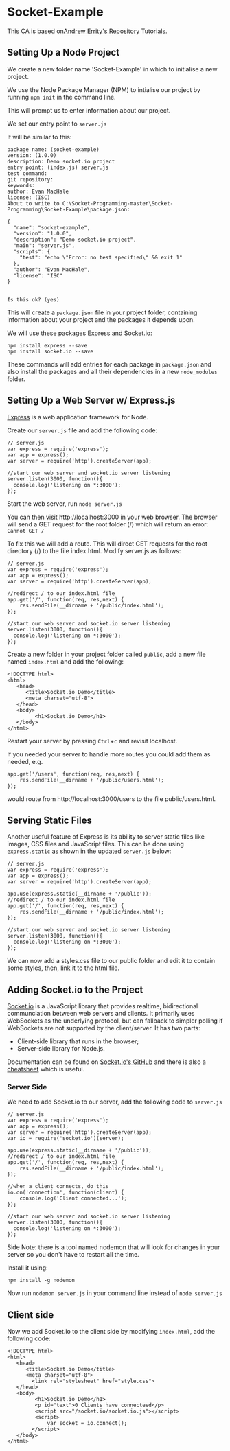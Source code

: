 # Socket-Example
This CA is based on[Andrew Errity's Repository](https://github.com/aerrity/socket-click-example) Tutorials.

## Setting Up a Node Project
We create a new folder name 'Socket-Example' in which to initialise a new project.

We use the Node Package Manager (NPM) to intialise our project by running `npm init` in the command line.

This will prompt us to enter information about our project.

We set our entry point to `server.js`

It will be similar to this:

```
package name: (socket-example)
version: (1.0.0)
description: Demo socket.io project
entry point: (index.js) server.js
test command:
git repository:
keywords:
author: Evan MacHale
license: (ISC)
About to write to C:\Socket-Programming-master\Socket-Programming\Socket-Example\package.json:

{
  "name": "socket-example",
  "version": "1.0.0",
  "description": "Demo socket.io project",
  "main": "server.js",
  "scripts": {
    "test": "echo \"Error: no test specified\" && exit 1"
  },
  "author": "Evan MacHale",
  "license": "ISC"
}


Is this ok? (yes)
```

This will create a `package.json` file in your project folder, containing information about your project and the packages it depends upon.

We will use these packages Express and Socket.io:

```
npm install express --save
npm install socket.io --save
```

These commands will add entries for each package in `package.json` and also install the packages and all their dependencies in a new `node_modules` folder.

## Setting Up a Web Server w/ Express.js
[Express](http://expressjs.com/) is a web application framework for Node.

Create our `server.js` file and add the following code:

```
// server.js
var express = require('express');  
var app = express();  
var server = require('http').createServer(app);  

//start our web server and socket.io server listening
server.listen(3000, function(){
  console.log('listening on *:3000');
});
```

Start the web server, run `node server.js`

You can then visit http://localhost:3000 in your web browser. The browser will send a GET request for the root folder (/) which will return an error: `Cannot GET /`

To fix this we will add a route. This will direct GET requests for the root directory (/) to the file index.html. Modify server.js as follows:

```
// server.js
var express = require('express');  
var app = express();  
var server = require('http').createServer(app);  

//redirect / to our index.html file
app.get('/', function(req, res,next) {  
    res.sendFile(__dirname + '/public/index.html');
});

//start our web server and socket.io server listening
server.listen(3000, function(){
  console.log('listening on *:3000');
});
```

Create a new folder in your project folder called `public`, add a new file named `index.html` and add the following:

```
<!DOCTYPE html>
<html>
   <head>
      <title>Socket.io Demo</title>
      <meta charset="utf-8">
   </head>
   <body>
		 <h1>Socket.io Demo</h1>	 
   </body>
</html>
```

Restart your server by pressing `Ctrl`+`c` and revisit localhost.

If you needed your server to handle more routes you could add them as needed, e.g.

```
app.get('/users', function(req, res,next) {  
    res.sendFile(__dirname + '/public/users.html');
});
```

would route from http://localhost:3000/users to the file public/users.html.

## Serving Static Files
Another useful feature of Express is its ability to server static files like images, CSS files and JavaScript files. This can be done using `express.static` as shown in the updated `server.js` below:

```
// server.js
var express = require('express');  
var app = express();  
var server = require('http').createServer(app);  

app.use(express.static(__dirname + '/public'));
//redirect / to our index.html file
app.get('/', function(req, res,next) {  
    res.sendFile(__dirname + '/public/index.html');
});

//start our web server and socket.io server listening
server.listen(3000, function(){
  console.log('listening on *:3000');
});

```

We can now add a styles.css file to our public folder and edit it to contain some styles, then, link it to the html file.

## Adding Socket.io to the Project
[Socket.io](https://socket.io/) is a JavaScript library that provides realtime, bidirectional communciation between web servers and clients. It primarily uses WebSockets as the underlying protocol, but can fallback to simpler polling if WebSockets are not supported by the client/server. It has two parts:

- Client-side library that runs in the browser;
- Server-side library for Node.js.

Documentation can be found on [Socket.io's GitHub](https://github.com/socketio/socket.io/tree/master/docs) and there is also a [cheatsheet](https://gist.github.com/alexpchin/3f257d0bb813e2c8c476) which is useful.

### Server Side
We need to add Socket.io to our server, add the following code to `server.js`

```
// server.js
var express = require('express');  
var app = express();  
var server = require('http').createServer(app);
var io = require('socket.io')(server);

app.use(express.static(__dirname + '/public'));
//redirect / to our index.html file
app.get('/', function(req, res,next) {  
    res.sendFile(__dirname + '/public/index.html');
});

//when a client connects, do this
io.on('connection', function(client) {  
    console.log('Client connected...');
});

//start our web server and socket.io server listening
server.listen(3000, function(){
  console.log('listening on *:3000');
});
```
Side Note: there is a tool named nodemon that will look for changes in your server so you don't have to restart all the time.

Install it using:

`npm install -g nodemon`

Now run `nodemon server.js` in your command line instead of `node server.js`

## Client side
Now we add Socket.io to the client side by modifying `index.html`, add the following code:

```
<!DOCTYPE html>
<html>
   <head>
      <title>Socket.io Demo</title>
      <meta charset="utf-8">
		<link rel="stylesheet" href="style.css">
   </head>
   <body>
		 <h1>Socket.io Demo</h1>	 
		 <p id="text">0 Clients have connecteed</p>
		 <script src="/socket.io/socket.io.js"></script>
		 <script>
			 var socket = io.connect();
		</script>
   </body>
</html>
```
